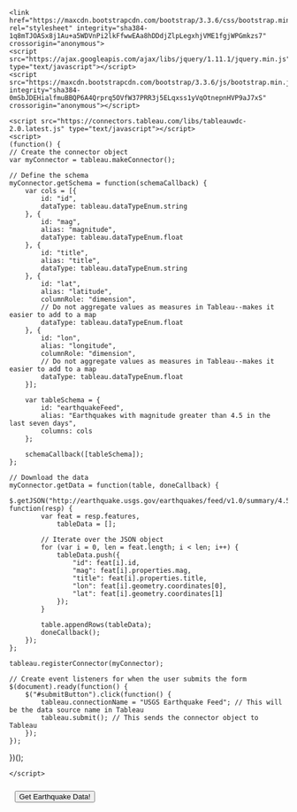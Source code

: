 <html>
<head>
    <title>USGS Earthquake Feed</title>
    <meta http-equiv="Cache-Control" content="no-store" />
    
    <link href="https://maxcdn.bootstrapcdn.com/bootstrap/3.3.6/css/bootstrap.min.css" rel="stylesheet" integrity="sha384-1q8mTJOASx8j1Au+a5WDVnPi2lkFfwwEAa8hDDdjZlpLegxhjVME1fgjWPGmkzs7" crossorigin="anonymous">
    <script src="https://ajax.googleapis.com/ajax/libs/jquery/1.11.1/jquery.min.js" type="text/javascript"></script>
    <script src="https://maxcdn.bootstrapcdn.com/bootstrap/3.3.6/js/bootstrap.min.js" integrity="sha384-0mSbJDEHialfmuBBQP6A4Qrprq5OVfW37PRR3j5ELqxss1yVqOtnepnHVP9aJ7xS" crossorigin="anonymous"></script>
    
    <script src="https://connectors.tableau.com/libs/tableauwdc-2.0.latest.js" type="text/javascript"></script>
    <script>
	(function() {
    // Create the connector object
    var myConnector = tableau.makeConnector();

    // Define the schema
    myConnector.getSchema = function(schemaCallback) {
        var cols = [{
            id: "id",
            dataType: tableau.dataTypeEnum.string
        }, {
            id: "mag",
            alias: "magnitude",
            dataType: tableau.dataTypeEnum.float
        }, {
            id: "title",
            alias: "title",
            dataType: tableau.dataTypeEnum.string
        }, {
            id: "lat",
            alias: "latitude",
            columnRole: "dimension",
            // Do not aggregate values as measures in Tableau--makes it easier to add to a map 
            dataType: tableau.dataTypeEnum.float
        }, {
            id: "lon",
            alias: "longitude",
            columnRole: "dimension",
            // Do not aggregate values as measures in Tableau--makes it easier to add to a map 
            dataType: tableau.dataTypeEnum.float
        }];

        var tableSchema = {
            id: "earthquakeFeed",
            alias: "Earthquakes with magnitude greater than 4.5 in the last seven days",
            columns: cols
        };

        schemaCallback([tableSchema]);
    };

    // Download the data
    myConnector.getData = function(table, doneCallback) {
        $.getJSON("http://earthquake.usgs.gov/earthquakes/feed/v1.0/summary/4.5_week.geojson", function(resp) {
            var feat = resp.features,
                tableData = [];

            // Iterate over the JSON object
            for (var i = 0, len = feat.length; i < len; i++) {
                tableData.push({
                    "id": feat[i].id,
                    "mag": feat[i].properties.mag,
                    "title": feat[i].properties.title,
                    "lon": feat[i].geometry.coordinates[0],
                    "lat": feat[i].geometry.coordinates[1]
                });
            }

            table.appendRows(tableData);
            doneCallback();
        });
    };

    tableau.registerConnector(myConnector);

    // Create event listeners for when the user submits the form
    $(document).ready(function() {
        $("#submitButton").click(function() {
            tableau.connectionName = "USGS Earthquake Feed"; // This will be the data source name in Tableau
            tableau.submit(); // This sends the connector object to Tableau
        });
    });
})();

	</script>
</head>

<body>
    <div class="container container-table">
        <div class="row vertical-center-row">
            <div class="text-center col-md-4 col-md-offset-4">
                <button type = "button" id = "submitButton" class = "btn btn-success" style = "margin: 10px;">Get Earthquake Data!</button>
            </div>
        </div>
    </div>
</body>
</html>
